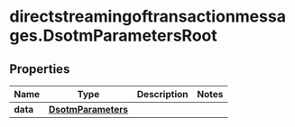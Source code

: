 # directstreamingoftransactionmessages.DsotmParametersRoot

## Properties

Name | Type | Description | Notes
------------ | ------------- | ------------- | -------------
**data** | [**DsotmParameters**](DsotmParameters.md) |  | 


